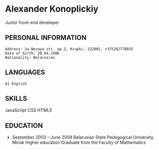 # Alexander Konoplickiy
 Junior front-end developer

## PERSONAL INFORMATION
    Address: 2a Novaya str. ap.2, Krupki, 222001, +375292778035
    Date of birth: 28.04.1986 
    Nationality: Belarusian
  
## LANGUAGES
    A1 English

## SKILLS
  JavaScript
  CSS
  HTML5

## EDUCATION
  * September 2003 – June 2008
    Belarusian State Pedagogical University, Minsk Higher education
    Graduate from the Faculty of Mathematics